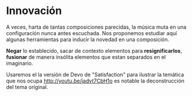 # Innovación

A veces, harta de tantas composiciones parecidas, la música muta en una configuración nunca antes escuchada. Nos proponemos estudiar aquí algunas herramientas para inducir la novedad en una composición.

**Negar** lo establecido, sacar de contexto elementos para  **resignificarlos**, **fusionar** de manera insólita elementos que estan separados en el imaginario.

Usaremos el la versión de Devo de "Satisfaction"  para ilustrar la temática que nos ocupa http://youtu.be/jadvt7CbH1o es notable la deconstrucción del tema original.



